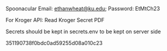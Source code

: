 Spoonacular Email: ethanwheat@ku.edu; Password: EtMtCh23

For Kroger API: Read Kroger Secret PDF

Secrets should be kept in secrets.env to be kept on server side

351190738f0bdc0ad59255d08a010c23
